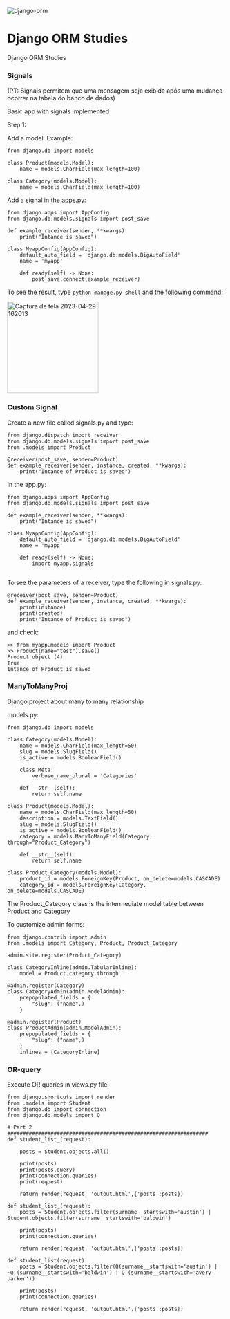 ![django-orm](https://user-images.githubusercontent.com/63022500/235320076-f0400f8c-1dae-4740-89da-bbcbee89fc43.jpg)

# Django ORM Studies
Django ORM Studies

### Signals

(PT: Signals permitem que uma mensagem seja exibida após uma mudança ocorrer na tabela do banco de dados)

Basic app with signals implemented

Step 1:

Add a model. Example:
```
from django.db import models

class Product(models.Model):
    name = models.CharField(max_length=100)

class Category(models.Model):
    name = models.CharField(max_length=100)
```

Add a signal in the apps.py:

```
from django.apps import AppConfig
from django.db.models.signals import post_save

def example_receiver(sender, **kwargs):
    print("Intance is saved")

class MyappConfig(AppConfig):
    default_auto_field = 'django.db.models.BigAutoField'
    name = 'myapp'

    def ready(self) -> None:
        post_save.connect(example_receiver)

```

To see the result, type ```python manage.py shell``` and the following command:

<img width="211" alt="Captura de tela 2023-04-29 162013" src="https://user-images.githubusercontent.com/63022500/235320576-cadcd986-c6d7-4281-8657-60c3f3d9538a.png">

### Custom Signal

Create a new file called signals.py and type:

```
from django.dispatch import receiver
from django.db.models.signals import post_save
from .models import Product

@receiver(post_save, sender=Product)
def example_receiver(sender, instance, created, **kwargs):
    print("Intance of Product is saved")
```

In the app.py:

```
from django.apps import AppConfig
from django.db.models.signals import post_save

def example_receiver(sender, **kwargs):
    print("Intance is saved")

class MyappConfig(AppConfig):
    default_auto_field = 'django.db.models.BigAutoField'
    name = 'myapp'

    def ready(self) -> None:
        import myapp.signals
        
```

To see the parameters of a receiver, type the following in signals.py:

```
@receiver(post_save, sender=Product)
def example_receiver(sender, instance, created, **kwargs):
    print(instance)
    print(created)
    print("Intance of Product is saved")

```

and check:

```
>> from myapp.models import Product
>> Product(name="test").save()
Product object (4)
True
Intance of Product is saved
```

### ManyToManyProj

Django project about many to many relationship

models.py:

```
from django.db import models

class Category(models.Model):
    name = models.CharField(max_length=50)
    slug = models.SlugField()
    is_active = models.BooleanField()

    class Meta:
        verbose_name_plural = 'Categories'
    
    def __str__(self):
        return self.name
    
class Product(models.Model):
    name = models.CharField(max_length=50)
    description = models.TextField()
    slug = models.SlugField()
    is_active = models.BooleanField()
    category = models.ManyToManyField(Category, through="Product_Category")

    def __str__(self):
        return self.name

class Product_Category(models.Model):
    product_id = models.ForeignKey(Product, on_delete=models.CASCADE)
    category_id = models.ForeignKey(Category, on_delete=models.CASCADE)

```

The Product_Category class is the intermediate model table between Product and Category

To customize admin forms:

```
from django.contrib import admin
from .models import Category, Product, Product_Category

admin.site.register(Product_Category)

class CategoryInline(admin.TabularInline):
    model = Product.category.through

@admin.register(Category)
class CategoryAdmin(admin.ModelAdmin):
    prepopulated_fields = {
        "slug": ("name",)
    }

@admin.register(Product)
class ProductAdmin(admin.ModelAdmin):
    prepopulated_fields = {
        "slug": ("name",)
    }
    inlines = [CategoryInline]
```

### OR-query

Execute OR queries in views.py file:

```
from django.shortcuts import render
from .models import Student
from django.db import connection
from django.db.models import Q

# Part 2
#################################################################
def student_list_(request):

    posts = Student.objects.all()

    print(posts)
    print(posts.query)
    print(connection.queries)
    print(request)

    return render(request, 'output.html',{'posts':posts})

def student_list_(request):
    posts = Student.objects.filter(surname__startswith='austin') | Student.objects.filter(surname__startswith='baldwin')

    print(posts)
    print(connection.queries)

    return render(request, 'output.html',{'posts':posts})

def student_list(request):
    posts = Student.objects.filter(Q(surname__startswith='austin') | ~Q (surname__startswith='baldwin') | Q (surname__startswith='avery-parker'))

    print(posts)
    print(connection.queries)

    return render(request, 'output.html',{'posts':posts})
```
